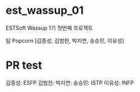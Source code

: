 # est_wassup_01
ESTSoft Wassup 1기 첫번째 프로젝트

팀 Popcorn [김종성, 김범찬, 박지연, 송승민, 이유성]

# PR test
김종성: ESFP 
김범찬:
박지연:
송승민: ISTP
이유성: INFP
